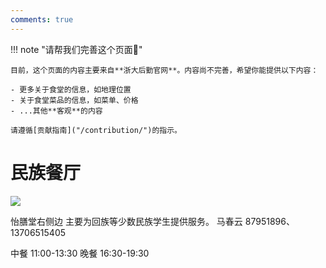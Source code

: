 ```yaml
---
comments: true
---
```


!!! note "请帮我们完善这个页面🙏"

    目前，这个页面的内容主要来自**浙大后勤官网**。内容尚不完善，希望你能提供以下内容：

    - 更多关于食堂的信息，如地理位置
    - 关于食堂菜品的信息，如菜单、价格
    - ...其他**客观**的内容

    请遵循[贡献指南]("/contribution/")的指示。

# 民族餐厅 

![](https://zulg.zju.edu.cn/__local/A/61/07/A64B430D3E05E0E10C8F28FA3E0_88F86BE0_7C15.png)

怡膳堂右侧边
主要为回族等少数民族学生提供服务。
马春云
87951896、13706515405

中餐 11:00-13:30
晚餐 16:30-19:30
